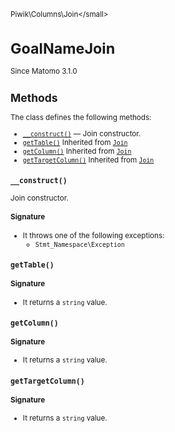 <small>Piwik\Columns\Join\</small>

GoalNameJoin
============

Since Matomo 3.1.0

Methods
-------

The class defines the following methods:

- [`__construct()`](#__construct) &mdash; Join constructor.
- [`getTable()`](#gettable) Inherited from [`Join`](../../../Piwik/Columns/Join.md)
- [`getColumn()`](#getcolumn) Inherited from [`Join`](../../../Piwik/Columns/Join.md)
- [`getTargetColumn()`](#gettargetcolumn) Inherited from [`Join`](../../../Piwik/Columns/Join.md)

<a name="__construct" id="__construct"></a>
<a name="__construct" id="__construct"></a>
### `__construct()`

Join constructor.

#### Signature

- It throws one of the following exceptions:
    - `Stmt_Namespace\Exception`

<a name="gettable" id="gettable"></a>
<a name="getTable" id="getTable"></a>
### `getTable()`

#### Signature

- It returns a `string` value.

<a name="getcolumn" id="getcolumn"></a>
<a name="getColumn" id="getColumn"></a>
### `getColumn()`

#### Signature

- It returns a `string` value.

<a name="gettargetcolumn" id="gettargetcolumn"></a>
<a name="getTargetColumn" id="getTargetColumn"></a>
### `getTargetColumn()`

#### Signature

- It returns a `string` value.

